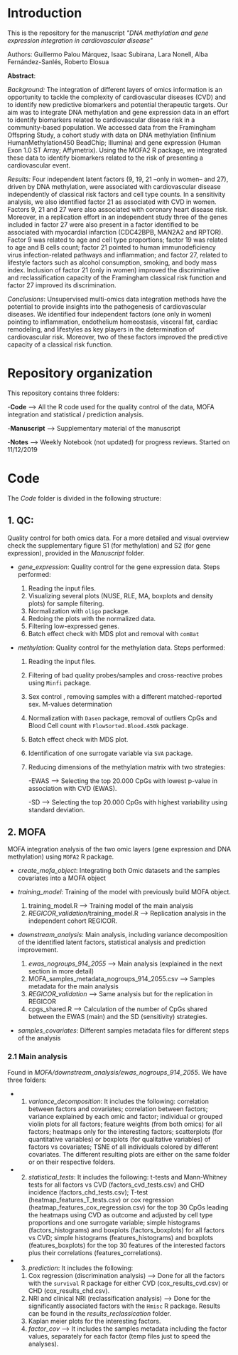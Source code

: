 # Introduction
This is the repository for the manuscript *"DNA methylation and gene expression integration in cardiovascular disease"*

Authors: Guillermo Palou Márquez, Isaac Subirana, Lara Nonell, Alba Fernández-Sanlés, Roberto Elosua

**Abstract**:

*Background:* The integration of different layers of omics information is an opportunity to tackle the complexity of cardiovascular diseases (CVD) and to identify new predictive biomarkers and potential therapeutic targets. Our aim was to integrate DNA methylation and gene expression data in an effort to identify biomarkers related to cardiovascular disease risk in a community-based population. We accessed data from the Framingham Offspring Study, a cohort study with data on DNA methylation (Infinium HumanMethylation450 BeadChip; Illumina) and gene expression (Human Exon 1.0 ST Array; Affymetrix). Using the MOFA2 R package, we integrated
these data to identify biomarkers related to the risk of presenting a cardiovascular event.

*Results:* Four independent latent factors (9, 19, 21 –only in women– and 27), driven by DNA methylation, were associated with cardiovascular disease independently of classical risk factors and cell type counts. In a sensitivity analysis, we also identified factor 21 as associated with CVD in women. Factors 9, 21 and 27 were also associated with coronary heart disease risk. Moreover, in a replication effort in an independent study three of the genes included in factor 27 were also present in a factor identified to be associated with myocardial infarction (CDC42BPB, MAN2A2 and RPTOR). Factor 9 was related to age and cell type proportions; factor 19 was related to age and B cells count; factor 21 pointed to human immunodeficiency virus infection-related pathways and inflammation; and factor 27, related to lifestyle factors such as alcohol consumption, smoking, and body mass index. Inclusion of factor 21 (only in women) improved the discriminative and reclassification capacity of the Framingham classical risk function and factor 27 improved its discrimination.

*Conclusions*: Unsupervised multi-omics data integration methods have the potential to provide insights into the pathogenesis of cardiovascular diseases. We identified four independent factors (one only in women) pointing to inflammation, endothelium homeostasis, visceral fat, cardiac remodeling, and lifestyles as key players in the determination of cardiovascular risk. Moreover, two of these factors improved the predictive capacity of a classical risk function.

# Repository organization

This repository contains three folders:

-**Code** --> All the R code used for the quality control of the data, MOFA integration and statistical / prediction analysis.

-**Manuscript** --> Supplementary material of the manuscript

-**Notes** --> Weekly Notebook (not updated) for progress reviews. Started on 11/12/2019

# Code 

The _Code_ folder is divided in the following structure:

## 1. QC:

Quality control for both omics data. For a more detailed and visual overview check the supplementary figure S1 (for methylation) and S2 (for gene expression), provided in the *Manuscript* folder.

-   _gene_expression_: Quality control for the gene expression data. Steps performed: 

    1. Reading the input files.
    2. Visualizing several plots (NUSE, RLE, MA, boxplots and density plots) for sample filtering.
    3. Normalization with `oligo` package.
    4. Redoing the plots with the normalized data.
    5. Filtering low-expressed genes.
    6. Batch effect check with MDS plot and removal with `comBat`

-   _methylation_: Quality control for the methylation data. Steps performed: 

    1. Reading the input files.
    2. Filtering of bad quality probes/samples and cross-reactive probes using `Minfi` package.
    3. Sex control , removing samples with a different matched-reported sex. M-values determination
    4. Normalization with `Dasen` package, removal of outliers CpGs and Blood Cell count with `FlowSorted.Blood.450k` package.
    5. Batch effect check with MDS plot.
    6. Identification of one surrogate variable via `SVA` package.
    7. Reducing dimensions of the methylation matrix with two strategies:
 
        -EWAS --> Selecting the top 20.000 CpGs with lowest p-value in association with CVD (EWAS).
        
        -SD --> Selecting the top 20.000 CpGs with highest variability using standard deviation.
    
## 2. MOFA

MOFA integration analysis of the two omic layers (gene expression and DNA methylation) using `MOFA2` R package.

-   _create_mofa_object_: Integrating both Omic datasets and the samples covariates into a MOFA object

-   _training_model_: Training of the model with previously build MOFA object.

    1. training_model.R --> Training model of the main analysis
    2. _REGICOR_validation_/training_model.R --> Replication analysis in the independent cohort REGICOR.

-   _downstream_analysis_: Main analysis, including variance decomposition of the identified latent factors, statistical analysis and prediction improvement. 

    1. _ewas_nogroups_914_2055_ --> Main analysis (explained in the next section in more detail)
    2. MOFA_samples_metadata_nogroups_914_2055.csv --> Samples metadata for the main analysis
    3. _REGICOR_validation_ --> Same analysis but for the replication in REGICOR
    4. cpgs_shared.R --> Calculation of the number of CpGs shared between the EWAS (main) and the SD (sensitivity) strategies.

-   _samples_covariates_: Different samples metadata files for different steps of the analysis

### 2.1 Main analysis

Found in _MOFA/downstream_analysis/ewas_nogroups_914_2055_. We have three folders:

- 1) _variance_decomposition_: It includes the following: correlation between factors and covariates; correlation between factors; variance explained by each omic and factor; individual or grouped violin plots for all factors; feature weights (from both omics) for all factors; heatmaps only for the interesting factors; scatterplots (for quantitative variables) or boxplots (for qualitative variables) of factors vs covariates; TSNE of all individuals colored by different covariates.
The different resulting plots are either on the same folder or on their respective folders.

- 2) _statistical_tests_: It includes the following: t-tests and Mann-Whitney tests for all factors vs CVD (factors_cvd_tests.csv) and CHD incidence (factors_chd_tests.csv); T-test (heatmap_features_T_tests.csv) or cox regression (heatmap_features_cox_regression.csv) for the top 30 CpGs leading the heatmaps using CVD as outcome and adjusted by cell type proportions and one surrogate variable; simple histograms (factors_histograms) and boxplots (factors_boxplots) for all factors vs CVD; simple histograms (features_histograms) and boxplots (features_boxplots) for the top 30 features of the interested factors plus their correlations (features_correlations).

- 3) _prediction_: It includes the following:
    1. Cox regression (discrimination analysis) --> Done for all the factors with the `survival` R package for either CVD (cox_results_cvd.csv) or CHD (cox_results_chd.csv).
    2. NRI and clinical NRI (reclassification analysis) --> Done for the significantly associated factors with the `Hmisc` R package. Results can be found in the _results_reclassication_ folder.
    3. Kaplan meier plots for the interesting factors.
    4. _factor_cov_ --> It includes the samples metadata including the factor values, separately for each factor (temp files just to speed the analyses).


